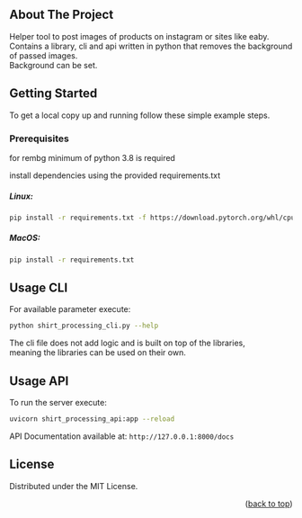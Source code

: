 <!-- ABOUT THE PROJECT -->
## About The Project
Helper tool to post images of products on instagram or sites like eaby.  
Contains a library, cli and api written in python that removes the background of passed images.  
Background can be set.  

<!-- GETTING STARTED -->
## Getting Started

To get a local copy up and running follow these simple example steps.

### Prerequisites

for rembg minimum of python 3.8 is required

install dependencies using the provided requirements.txt
 
 ##### Linux:
  ```sh
  pip install -r requirements.txt -f https://download.pytorch.org/whl/cpu/torch_stable.html
  ```
  
   ##### MacOS:
   ```sh
  pip install -r requirements.txt
  ```

<!-- USAGE EXAMPLES -->
## Usage CLI

For available parameter execute:

  ```sh
  python shirt_processing_cli.py --help
  ```

The cli file does not add logic and is built on top of the libraries,  
meaning the libraries can be used on their own.  

## Usage API

To run the server execute:

  ```sh
  uvicorn shirt_processing_api:app --reload
  ```

API Documentation available at:
`http://127.0.0.1:8000/docs`
  
## License

Distributed under the MIT License.

<p align="right">(<a href="#top">back to top</a>)</p>
